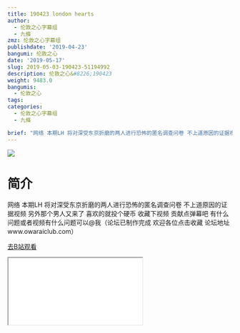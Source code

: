 ```yaml
---
title: 190423 london hearts
author:
  - 伦敦之心字幕组
  - 九條
zmz: 伦敦之心字幕组
publishdate: '2019-04-23'
bangumi: 伦敦之心
date: '2019-05-17'
slug: 2019-05-03-190423-51194992
description: 伦敦之心&#8226;190423
weight: 9483.0
bangumis:
  - 伦敦之心
tags:
categories:
  - 伦敦之心字幕组
  - 九條

brief: "网络 本期LH 将对深受东京折磨的两人进行恐怖的匿名调查问卷 不上道原因的证据视频 另外那个男人又来了 喜欢的就投个硬币 收藏下视频 贡献点弹幕吧 有什么问题或者视频有什么问题可以@我（论坛已制作完成 欢迎各位点击收藏 论坛地址www.owaraiclub.com）"
---
```

![](NA)
# 简介  
网络
本期LH 将对深受东京折磨的两人进行恐怖的匿名调查问卷 不上道原因的证据视频 另外那个男人又来了 喜欢的就投个硬币 收藏下视频 贡献点弹幕吧 有什么问题或者视频有什么问题可以@我（论坛已制作完成 欢迎各位点击收藏 论坛地址www.owaraiclub.com）  

[去B站观看](https://www.bilibili.com/video/av51194992/)
<div class ="resp-container"><iframe class="testiframe" src="//player.bilibili.com/player.html?aid=51194992"", scrolling="no", allowfullscreen="true" > </iframe></div> 
